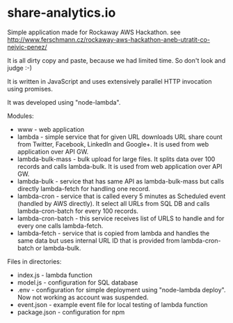 # share-analytics.io

Simple application made for Rockaway AWS Hackathon. see http://www.ferschmann.cz/rockaway-aws-hackathon-aneb-utratit-co-nejvic-penez/

It is all dirty copy and paste, because we had limited time. So don't look and judge :-)

It is written in JavaScript and uses extensively parallel HTTP invocation using promises. 

It was developed using "node-lambda".

Modules:

* www - web application
* lambda - simple service that for given URL downloads URL share count from Twitter, Facebook, LinkedIn and Google+. It is used from web application over API GW.
* lambda-bulk-mass - bulk upload for large files. It splits data over 100 records and calls lambda-bulk. It is used from web application over API GW.
* lambda-bulk - service that has same API as lambda-bulk-mass but calls directly lambda-fetch for handling one record.
* lambda-cron - service that is called every 5 minutes as Scheduled event (handled by AWS directly). It select all URLs from SQL DB and calls lambda-cron-batch for every 100 records.
* lambda-cron-batch - this service receives list of URLS to handle and for every one calls lambda-fetch.
* lambda-fetch - service that is copied from lambda and handles the same data but uses internal URL ID that is provided from lambda-cron-batch or lambda-bulk.

Files in directories:
* index.js - lambda function
* model.js - configuration for SQL database
* .env - configuration for simple deployment using "node-lambda deploy". Now not working as account was suspended.
* event.json - example event file for local testing of lambda function
* package.json - configuration for npm
